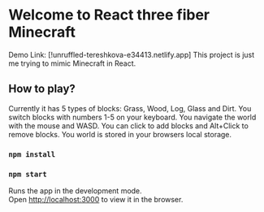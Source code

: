 # Welcome to React three fiber Minecraft

Demo Link: [!unruffled-tereshkova-e34413.netlify.app]
This project is just me trying to mimic Minecraft in React.

## How to play?

Currently it has 5 types of blocks: Grass, Wood, Log, Glass and Dirt.
You switch blocks with numbers 1-5 on your keyboard.
You navigate the world with the mouse and WASD.
You can click to add blocks and Alt+Click to remove blocks.
You world is stored in your browsers local storage.
### `npm install`
### `npm start`

Runs the app in the development mode.<br />
Open [http://localhost:3000](http://localhost:3000) to view it in the browser.

